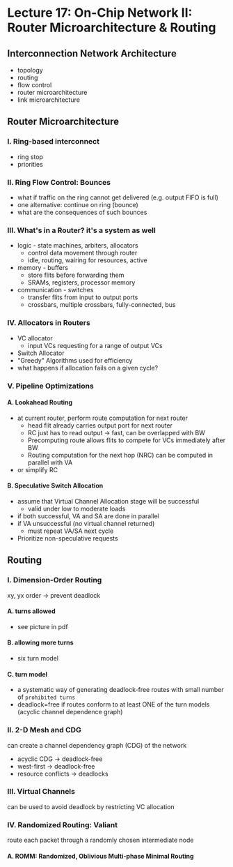 # Lecture 17: On-Chip Network II: Router Microarchitecture & Routing
## Interconnection Network Architecture
- topology
- routing
- flow control
- router microarchitecture
- link microarchitecture
## Router Microarchitecture
### I. Ring-based interconnect
- ring stop
- priorities
### II. Ring Flow Control: Bounces
- what if traffic on the ring cannot get delivered (e.g. output FIFO is full)
- one alternative: continue on ring (bounce)
- what are the consequences of such bounces
### III. What's in a Router? it's a system as well
- logic - state machines, arbiters, allocators
    - control data movement through router
    - idle, routing, wairing for resources, active
- memory - buffers
    - store flits before forwarding them
    - SRAMs, registers, processor memory
- communication - switches
    - transfer flits from input to output ports
    - crossbars, multiple crossbars, fully-connected, bus
### IV. Allocators in Routers
- VC allocator
    - input VCs requesting for a range of output VCs
- Switch Allocator
- "Greedy" Algorithms used for efficiency
- what happens if allocation fails on a given cycle?
### V. Pipeline Optimizations
#### A. Lookahead Routing
- at current router, perform route computation for next router
    - head flit already carries output port for next router
    - RC just has to read output -> fast, can be overlapped with BW
    - Precomputing route allows flits to compete for VCs immediately after BW
    - Routing computation for the next hop (NRC) can be computed in parallel with VA
- or simplify RC
#### B. Speculative Switch Allocation
- assume that Virtual Channel Allocation stage will be successful
    - valid under low to moderate loads
- if both successful, VA and SA are done in parallel
- if VA unsuccessful (no virtual channel returned)
    - must repeat VA/SA next cycle
- Prioritize non-speculative requests
## Routing
### I. Dimension-Order Routing
xy, yx order -> prevent deadlock
#### A. turns allowed
- see picture in pdf
#### B. allowing more turns
- six turn model
#### C. turn model
- a systematic way of generating deadlock-free routes with small number of `prohibited turns`
- deadlock=free if routes conform to at least ONE of the turn models (acyclic channel dependence graph)
### II. 2-D Mesh and CDG
can create a channel dependency graph (CDG) of the network
- acyclic CDG -> deadlock-free
- west-first -> deadlock-free
- resource conflicts -> deadlocks
### III. Virtual Channels
can be used to avoid deadlock by restricting VC allocation
### IV. Randomized Routing: Valiant
route each packet through a randomly chosen intermediate node
#### A. ROMM: Randomized, Oblivious Multi-phase Minimal Routing
